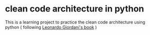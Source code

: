 # clean code architecture in python

This is a learning project to practice the clean code architecture using python ( following [Leonardo Giordani's book](https://rv.archives.gov.ua/upload/2021/January/WThYSEMyd0ZNVm0zMXc9PQ.pdfa5f11efd9ec8118752ced5c55af222a8_clean-architectures-in-python.pdf) )
